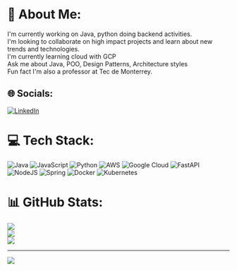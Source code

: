 # 💫 About Me:
I'm currently working on Java, python doing backend activities.<br>I'm looking to collaborate on high impact projects and learn about new trends and technologies.<br>I'm currently learning cloud with GCP<br>Ask me about Java, POO, Design Patterns, Architecture styles<br>Fun fact I'm also a professor at Tec de Monterrey.


## 🌐 Socials:
[![LinkedIn](https://img.shields.io/badge/LinkedIn-%230077B5.svg?logo=linkedin&logoColor=white)](https://linkedin.com/in/mario-gonzalez-lopez-4075b43a) 

# 💻 Tech Stack:
![Java](https://img.shields.io/badge/java-%23ED8B00.svg?style=for-the-badge&logo=java&logoColor=white) ![JavaScript](https://img.shields.io/badge/javascript-%23323330.svg?style=for-the-badge&logo=javascript&logoColor=%23F7DF1E) ![Python](https://img.shields.io/badge/python-3670A0?style=for-the-badge&logo=python&logoColor=ffdd54) ![AWS](https://img.shields.io/badge/AWS-%23FF9900.svg?style=for-the-badge&logo=amazon-aws&logoColor=white) ![Google Cloud](https://img.shields.io/badge/Google%20Cloud-%234285F4.svg?style=for-the-badge&logo=google-cloud&logoColor=white) ![FastAPI](https://img.shields.io/badge/FastAPI-005571?style=for-the-badge&logo=fastapi) ![NodeJS](https://img.shields.io/badge/node.js-6DA55F?style=for-the-badge&logo=node.js&logoColor=white) ![Spring](https://img.shields.io/badge/spring-%236DB33F.svg?style=for-the-badge&logo=spring&logoColor=white) ![Docker](https://img.shields.io/badge/docker-%230db7ed.svg?style=for-the-badge&logo=docker&logoColor=white) ![Kubernetes](https://img.shields.io/badge/kubernetes-%23326ce5.svg?style=for-the-badge&logo=kubernetes&logoColor=white)
# 📊 GitHub Stats:
![](https://github-readme-stats.vercel.app/api?username=Martz04&theme=dark&hide_border=true&include_all_commits=false&count_private=true)<br/>
![](https://github-readme-streak-stats.herokuapp.com/?user=Martz04&theme=dark&hide_border=true)<br/>
![](https://github-readme-stats.vercel.app/api/top-langs/?username=Martz04&theme=dark&hide_border=true&include_all_commits=false&count_private=true&layout=compact)

---
[![](https://visitcount.itsvg.in/api?id=Martz04&icon=0&color=0)](https://visitcount.itsvg.in)

<!-- Proudly created with GPRM ( https://gprm.itsvg.in ) -->
